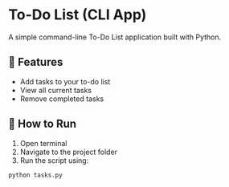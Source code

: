 # To-Do List (CLI App)

A simple command-line To-Do List application built with Python.

## 📌 Features

- Add tasks to your to-do list
- View all current tasks
- Remove completed tasks

## 🚀 How to Run

1. Open terminal
2. Navigate to the project folder
3. Run the script using:

```bash
python tasks.py
